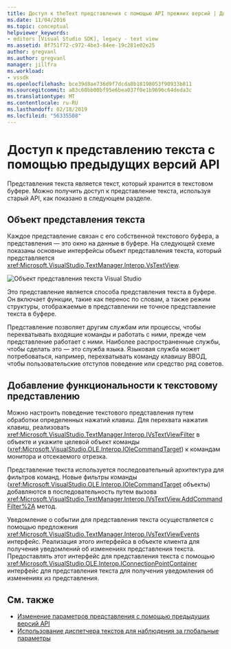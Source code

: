 ```yaml
---
title: Доступ к theText представления с помощью API прежних версий | Документация Майкрософт
ms.date: 11/04/2016
ms.topic: conceptual
helpviewer_keywords:
- editors [Visual Studio SDK], legacy - text view
ms.assetid: 8f751f72-c972-4be3-84ee-19c281e02e25
author: gregvanl
ms.author: gregvanl
manager: jillfra
ms.workload:
- vssdk
ms.openlocfilehash: bce39d8ae736d9f7dcda8b18198053f90933b811
ms.sourcegitcommit: a83c60bb00bf95e6bea037f0e1b9696c64deda3c
ms.translationtype: MT
ms.contentlocale: ru-RU
ms.lasthandoff: 02/18/2019
ms.locfileid: "56335508"
---
```

# <a name="access-the-text-view-by-using-the-legacy-api"></a>Доступ к представлению текста с помощью предыдущих версий API
Представления текста является текст, который хранится в текстовом буфере. Можно получить доступ к представление текста, используя старый API, как показано в следующем разделе.

## <a name="text-view-object"></a>Объект представления текста
 Каждое представление связан с его собственной текстового буфера, а представления — это окно на данные в буфере. На следующей схеме показаны основные интерфейсы объект представления текста, который представляется <xref:Microsoft.VisualStudio.TextManager.Interop.VsTextView>.

 ![Объект представления текста Visual Studio](../extensibility/media/vstextview.gif)

 Это представление является способа представления текста в буфере. Он включает функции, такие как перенос по словам, а также режим структуры, отображаемые в представлении не точное представление текста в буфере.

 Представление позволяет другим службам или процессы, чтобы перехватывать входящие команды и работать с ними, прежде чем представление работает с ними. Наиболее распространенные службы, чтобы сделать это — это служба языка. Языковая служба может потребоваться, например, перехватывать команду клавишу ВВОД, чтобы пользовательские отступов поведение или средство ряд советов.

## <a name="add-functionality-to-the-text-view"></a>Добавление функциональности к текстовому представлению
 Можно настроить поведение текстового представления путем обработки определенных нажатий клавиш. Для перехвата нажатия клавиш, реализовать <xref:Microsoft.VisualStudio.TextManager.Interop.IVsTextViewFilter> в объекте и укажите целевой объект команды (<xref:Microsoft.VisualStudio.OLE.Interop.IOleCommandTarget>) к командам монитора и отсекаемого отрезка.

 Представление текста используется последовательный архитектура для фильтров команд. Новые фильтры команды (<xref:Microsoft.VisualStudio.OLE.Interop.IOleCommandTarget> объекты) добавляются в последовательность путем вызова <xref:Microsoft.VisualStudio.TextManager.Interop.IVsTextView.AddCommandFilter%2A> метод.

 Уведомление о событии для представления текста осуществляется с помощью предложения <xref:Microsoft.VisualStudio.TextManager.Interop.IVsTextViewEvents> интерфейс. Реализация этого интерфейса в объекте клиента для получения уведомлений об изменениях представления текста. Предоставлять этот интерфейс для представления текста с помощью <xref:Microsoft.VisualStudio.OLE.Interop.IConnectionPointContainer> интерфейс для представления текста для получения уведомления об изменениях из представления.

## <a name="see-also"></a>См. также

- [Изменение параметров представления с помощью предыдущих версий API](../extensibility/changing-view-settings-by-using-the-legacy-api.md)
- [Использование диспетчера текстов для наблюдения за глобальные параметры](../extensibility/using-the-text-manager-to-monitor-global-settings.md)